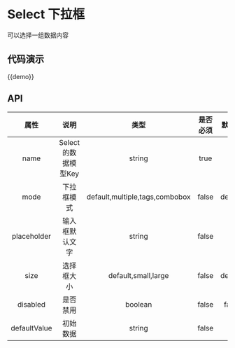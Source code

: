 # Select 下拉框

可以选择一组数据内容

## 代码演示

{{demo}}

## API
|         属性          |                说明                |                    类型                    |  是否必须 | 默认值   |
| :-----------------: | :------------------------------: | :--------------------------------------: | :-----: | :-----: | 
| name | Select的数据模型Key | string | true | - |
| mode | 下拉框模式 | default,multiple,tags,combobox | false | default | 
| placeholder | 输入框默认文字 | string | false | - |
| size | 选择框大小 | default,small,large | false | default |
| disabled | 是否禁用 | boolean | false | false |
| defaultValue | 初始数据 | string | false | - |